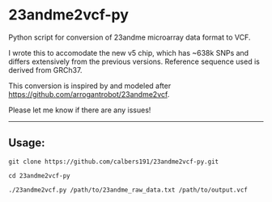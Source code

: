 # 23andme2vcf-py
Python script for conversion of 23andme microarray data format to VCF.

I wrote this to accomodate the new v5 chip, which has ~638k SNPs and differs extensively from the previous versions. Reference sequence used is derived from GRCh37.

This conversion is inspired by and modeled after https://github.com/arrogantrobot/23andme2vcf.

Please let me know if there are any issues!
<hr>
<h2><strong>Usage:</strong></h2>

```
git clone https://github.com/calbers191/23andme2vcf-py.git

cd 23andme2vcf-py

./23andme2vcf.py /path/to/23andme_raw_data.txt /path/to/output.vcf
```
